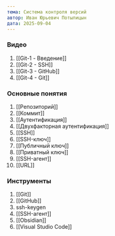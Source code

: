 ```yaml
---
тема: Система контроля версий
автор: Иван Юрьевич Потылицын
дата: 2025-09-04
---
```


### Видео

1. [[Git-1 - Введение]]
2. [[Git-2 - SSH]]
3. [[Git-3 - GitHub]]
4. [[Git-4 - Git]]
### Основные понятия

1. [[Репозиторий]]
2. [[Коммит]]
3. [[Аутентификация]]
4. [[Двухфакторная аутентификация]]
5. [[SSH]]
6. [[SSH-ключ]]
7. [[Публичный ключ]]
8. [[Приватный ключ]]
9. [[SSH-агент]]
10. [[URL]]
### Инструменты

1. [[Git]]
2. [[GitHub]]
3. ssh-keygen
4. [[SSH-агент]]
5. [[Obsidian]]
6. [[Visual Studio Code]]
